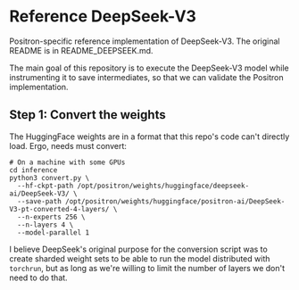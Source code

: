 # Reference DeepSeek-V3

Positron-specific reference implementation of DeepSeek-V3.  The
original README is in README_DEEPSEEK.md.

The main goal of this repository is to execute the DeepSeek-V3 model
while instrumenting it to save intermediates, so that we can validate
the Positron implementation.

## Step 1: Convert the weights

The HuggingFace weights are in a format that this repo's code can't
directly load.  Ergo, needs must convert:

```
# On a machine with some GPUs
cd inference
python3 convert.py \
  --hf-ckpt-path /opt/positron/weights/huggingface/deepseek-ai/DeepSeek-V3/ \
  --save-path /opt/positron/weights/huggingface/positron-ai/DeepSeek-V3-pt-converted-4-layers/ \
  --n-experts 256 \
  --n-layers 4 \
  --model-parallel 1
```

I believe DeepSeek's original purpose for the conversion script was to
create sharded weight sets to be able to run the model distributed
with `torchrun`, but as long as we're willing to limit the number of
layers we don't need to do that.